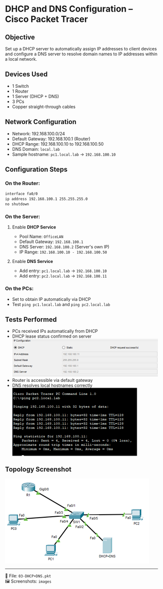 # DHCP and DNS Configuration – Cisco Packet Tracer

## Objective

Set up a DHCP server to automatically assign IP addresses to client devices and configure a DNS server to resolve domain names to IP addresses within a local network.

## Devices Used

- 1 Switch
- 1 Router
- 1 Server (DHCP + DNS)
- 3 PCs
- Copper straight-through cables

## Network Configuration

- Network: 192.168.100.0/24
- Default Gateway: 192.168.100.1 (Router)
- DHCP Range: 192.168.100.10 to 192.168.100.50
- DNS Domain: `local.lab`
- Sample hostname: `pc1.local.lab` → `192.168.100.10`

## Configuration Steps

### On the Router:
```bash
interface fa0/0
ip address 192.168.100.1 255.255.255.0
no shutdown
```

### On the Server:
1. Enable **DHCP Service**
   - Pool Name: `OfficeLAN`
   - Default Gateway: `192.168.100.1`
   - DNS Server: `192.168.100.2` (Server's own IP)
   - IP Range: `192.168.100.10 - 192.168.100.50`

2. Enable **DNS Service**
   - Add entry: `pc1.local.lab` → `192.168.100.10`
   - Add entry: `pc2.local.lab` → `192.168.100.11`

### On the PCs:
- Set to obtain IP automatically via DHCP
- Test `ping pc1.local.lab` and `ping pc2.local.lab`

## Tests Performed

- PCs received IPs automatically from DHCP
- DHCP lease status confirmed on server
![dhcp](images/dhcp-success.PNG)
- Router is accessible via default gateway
- DNS resolves local hostnames correctly
![dns-ping](images/dns-ping-success.PNG)


## Topology Screenshot

![Network Topology](images/topology.PNG)

---

📁 File: `03-DHCP+DNS.pkt`  
🖼️ Screenshots: `images`
